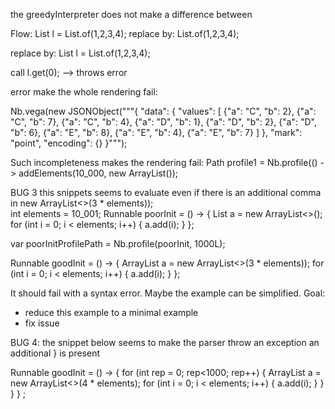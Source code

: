 the greedyInterpreter does not make a difference between

Flow:
List<Integer> l = List.of(1,2,3,4);
replace by: 
List.of(1,2,3,4);

replace by:
List<Integer> l = List.of(1,2,3,4);

call
l.get(0);
--> throws error



error make the whole rendering fail:

Nb.vega(new JSONObject("""{
"data": {
"values": [
{"a": "C", "b": 2}, {"a": "C", "b": 7}, {"a": "C", "b": 4},
{"a": "D", "b": 1}, {"a": "D", "b": 2}, {"a": "D", "b": 6},
{"a": "E", "b": 8}, {"a": "E", "b": 4}, {"a": "E", "b": 7}
]
},
"mark": "point",
"encoding": {}
}""");


Such incompleteness makes the rendering fail: 
Path profile1 = Nb.profile(() -> addElements(10_000, new ArrayList());






BUG 3
this snippets seems to evaluate even if there is an additional comma in new ArrayList<>(3 * elements));  
int elements = 10_001;
Runnable poorInit = () -> {
List<Integer> a = new ArrayList<>();
for (int i = 0; i < elements; i++) {
a.add(i);
}
};

var poorInitProfilePath = Nb.profile(poorInit, 1000L);

Runnable goodInit = () -> {
ArrayList<Integer> a = new ArrayList<>(3 * elements));
for (int i = 0; i < elements; i++) {
a.add(i);
}
};

It should fail with a syntax error. 
Maybe the example can be simplified.
Goal: 
- reduce this example to a minimal example
- fix issue 


BUG 4:
the snippet below seems to make the parser throw an exception an additional } is present

Runnable goodInit = () -> {
for (int rep = 0; rep<1000; rep++) {
ArrayList<Integer> a = new ArrayList<>(4 * elements);
for (int i = 0; i < elements; i++) {
a.add(i);
}
}
}
}
;
